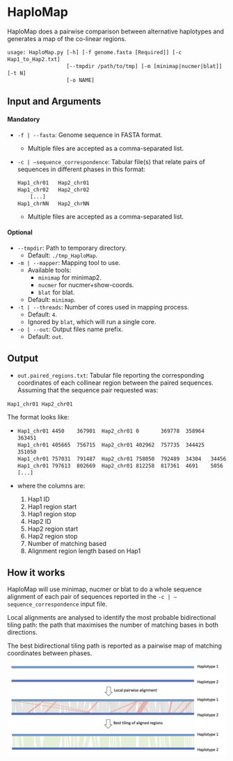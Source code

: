 # 	HaploMap

HaploMap does a pairwise comparison between alternative haplotypes and generates a map of the co-linear regions.

```
usage: HaploMap.py [-h] [-f genome.fasta [Required]] [-c Hap1_to_Hap2.txt]
                   [--tmpdir /path/to/tmp] [-m [minimap|nucmer|blat]] [-t N]
                   [-o NAME]
```

## Input and Arguments

#### Mandatory

* `-f | --fasta`: Genome sequence in FASTA format.
  
  * Multiple files are accepted as a comma-separated list.
* `-c | —sequence_correspondence`: Tabular file(s) that relate pairs of sequences in different phases in this format:
    ```text
    Hap1_chr01   Hap2_chr01
    Hap1_chr02   Hap2_chr02
        [...]
    Hap1_chrNN   Hap2_chrNN 
    ```
  * Multiple files are accepted as a comma-separated list.

#### Optional

* `--tmpdir`: Path to temporary directory. 
  * Default: `./tmp_HaploMap`.
* `-m | --mapper`: Mapping tool to use.
  * Available tools:
    * `minimap` for minimap2.
    * `nucmer` for nucmer+show-coords.
    * `blat` for blat.
  * Default: `minimap`.
* `-t | --threads`:  Number of cores used in mapping process.
  * Default: `4`.
  * Ignored by `blat`, which will run a single core.
* `-o | --out`: Output files name prefix.
  * Default: `out`.

## Output

* `out.paired_regions.txt`: Tabular file reporting the corresponding coordinates of each collinear region between the paired sequences. Assuming that the sequence pair requested was: 

```Hap1_chr01 Hap2_chr01```

The format looks like:

* ```
  Hap1_chr01 4450    367901  Hap2_chr01 0       369778  358964  363451
  Hap1_chr01 405665  756715  Hap2_chr01 402962  757735  344425  351050
  Hap1_chr01 757031  791487  Hap2_chr01 758050  792489  34304   34456
  Hap1_chr01 797613  802669  Hap2_chr01 812258  817361  4691    5056
  [...]
  ```

* where the columns are:

  1. Hap1 ID
  2. Hap1 region start
  3. Hap1 region stop
  4. Hap2 ID
  5. Hap2 region start
  6. Hap2 region stop
  7. Number of matching based
  8. Alignment region length based on Hap1

## How it works

HaploMap will use minimap, nucmer or blat to do a whole sequence alignment of each pair of sequences reported in the `-c | —sequence_correspondence` input file.

Local alignments are analysed to identify the most probable bidirectional tiling path: the path that maximises the number of matching bases in both directions.

The best bidirectional tiling path is reported as a pairwise map of matching coordinates between phases.

![HaploMap.diagram](HaploMap.diagram.png)
